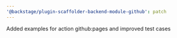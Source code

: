 ```yaml
---
'@backstage/plugin-scaffolder-backend-module-github': patch
---
```


Added examples for action github:pages and improved test cases
